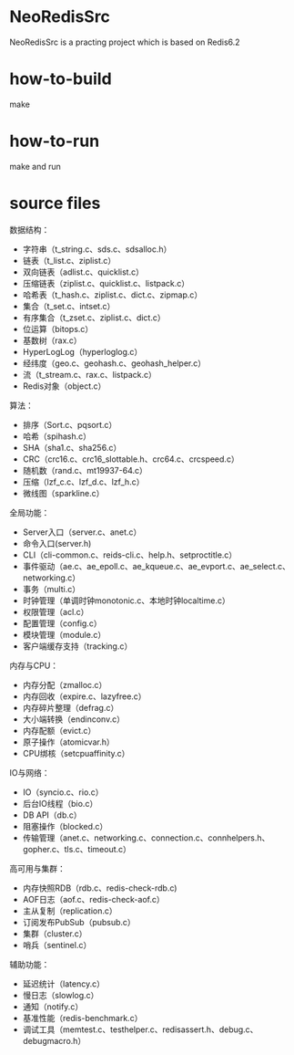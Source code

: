 NeoRedisSrc
=========
NeoRedisSrc is a practing project which is based on Redis6.2

how-to-build
============
make

how-to-run
============
make and run

source files
=========

数据结构：
- 字符串（t_string.c、sds.c、sdsalloc.h）
- 链表（t_list.c、ziplist.c）
- 双向链表（adlist.c、quicklist.c）
- 压缩链表（ziplist.c、quicklist.c、listpack.c）
- 哈希表（t_hash.c、ziplist.c、dict.c、zipmap.c）
- 集合（t_set.c、intset.c）
- 有序集合（t_zset.c、ziplist.c、dict.c）
- 位运算（bitops.c）
- 基数树（rax.c）
- HyperLogLog（hyperloglog.c）
- 经纬度（geo.c、geohash.c、geohash_helper.c）
- 流（t_stream.c、rax.c、listpack.c）
- Redis对象（object.c）

算法：
- 排序（Sort.c、pqsort.c）
- 哈希（spihash.c）
- SHA（sha1.c、sha256.c）
- CRC（crc16.c、crc16_slottable.h、crc64.c、crcspeed.c）
- 随机数（rand.c、mt19937-64.c）
- 压缩（lzf_c.c、lzf_d.c、lzf_h.c）
- 微线图（sparkline.c）

全局功能：
- Server入口（server.c、anet.c）
- 命令入口(server.h)
- CLI（cli-common.c、reids-cli.c、help.h、setproctitle.c）
- 事件驱动（ae.c、ae_epoll.c、ae_kqueue.c、ae_evport.c、ae_select.c、networking.c）
- 事务（multi.c）
- 时钟管理（单调时钟monotonic.c、本地时钟localtime.c）
- 权限管理（acl.c）
- 配置管理（config.c）
- 模块管理（module.c）
- 客户端缓存支持（tracking.c）

内存与CPU：
- 内存分配（zmalloc.c）
- 内存回收（expire.c、lazyfree.c）
- 内存碎片整理（defrag.c）
- 大小端转换（endinconv.c）
- 内存配额（evict.c）
- 原子操作（atomicvar.h）
- CPU绑核（setcpuaffinity.c）

IO与网络：
- IO（syncio.c、rio.c）
- 后台IO线程（bio.c）
- DB API（db.c）
- 阻塞操作（blocked.c）
- 传输管理（anet.c、networking.c、connection.c、connhelpers.h、gopher.c、tls.c、timeout.c）

高可用与集群：
- 内存快照RDB（rdb.c、redis-check-rdb.c)
- AOF日志（aof.c、redis-check-aof.c）
- 主从复制（replication.c）
- 订阅发布PubSub（pubsub.c）
- 集群（cluster.c）
- 哨兵（sentinel.c）

辅助功能：
- 延迟统计（latency.c）
- 慢日志（slowlog.c）
- 通知（notify.c）
- 基准性能（redis-benchmark.c）
- 调试工具（memtest.c、testhelper.c、redisassert.h、debug.c、debugmacro.h）
